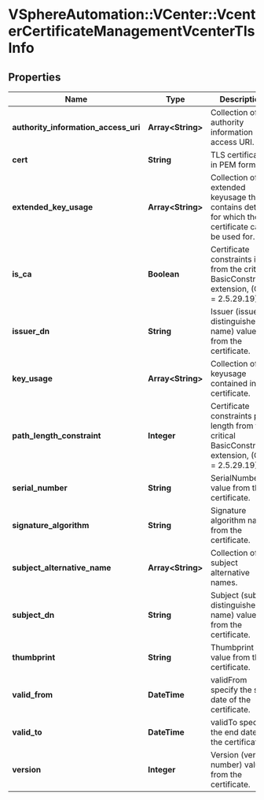 # VSphereAutomation::VCenter::VcenterCertificateManagementVcenterTlsInfo

## Properties
Name | Type | Description | Notes
------------ | ------------- | ------------- | -------------
**authority_information_access_uri** | **Array&lt;String&gt;** | Collection of authority information access URI. | 
**cert** | **String** | TLS certificate in PEM format. | 
**extended_key_usage** | **Array&lt;String&gt;** | Collection of extended keyusage that contains details for which the certificate can be used for. | 
**is_ca** | **Boolean** | Certificate constraints isCA from the critical BasicConstraints extension, (OID &#x3D; 2.5.29.19). | 
**issuer_dn** | **String** | Issuer (issuer distinguished name) value from the certificate. | 
**key_usage** | **Array&lt;String&gt;** | Collection of keyusage contained in the certificate. | 
**path_length_constraint** | **Integer** | Certificate constraints path length from the critical BasicConstraints extension, (OID &#x3D; 2.5.29.19). | 
**serial_number** | **String** | SerialNumber value from the certificate. | 
**signature_algorithm** | **String** | Signature algorithm name from the certificate. | 
**subject_alternative_name** | **Array&lt;String&gt;** | Collection of subject alternative names. | 
**subject_dn** | **String** | Subject (subject distinguished name) value from the certificate. | 
**thumbprint** | **String** | Thumbprint value from the certificate. | 
**valid_from** | **DateTime** | validFrom specify the start date of the certificate. | 
**valid_to** | **DateTime** | validTo specify the end date of the certificate. | 
**version** | **Integer** | Version (version number) value from the certificate. | 


